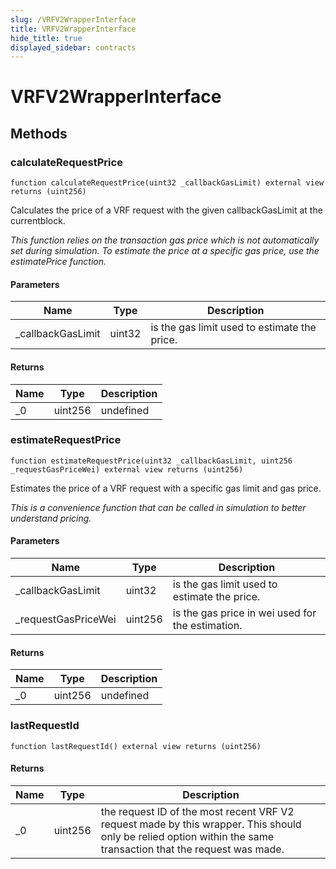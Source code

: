 ```yaml
---
slug: /VRFV2WrapperInterface
title: VRFV2WrapperInterface
hide_title: true
displayed_sidebar: contracts
---
```


# VRFV2WrapperInterface

## Methods

### calculateRequestPrice

```solidity
function calculateRequestPrice(uint32 _callbackGasLimit) external view returns (uint256)
```

Calculates the price of a VRF request with the given callbackGasLimit at the currentblock.

_This function relies on the transaction gas price which is not automatically set during simulation. To estimate the price at a specific gas price, use the estimatePrice function._

#### Parameters

| Name               | Type   | Description                                  |
| ------------------ | ------ | -------------------------------------------- |
| \_callbackGasLimit | uint32 | is the gas limit used to estimate the price. |

#### Returns

| Name | Type    | Description |
| ---- | ------- | ----------- |
| \_0  | uint256 | undefined   |

### estimateRequestPrice

```solidity
function estimateRequestPrice(uint32 _callbackGasLimit, uint256 _requestGasPriceWei) external view returns (uint256)
```

Estimates the price of a VRF request with a specific gas limit and gas price.

_This is a convenience function that can be called in simulation to better understand pricing._

#### Parameters

| Name                 | Type    | Description                                      |
| -------------------- | ------- | ------------------------------------------------ |
| \_callbackGasLimit   | uint32  | is the gas limit used to estimate the price.     |
| \_requestGasPriceWei | uint256 | is the gas price in wei used for the estimation. |

#### Returns

| Name | Type    | Description |
| ---- | ------- | ----------- |
| \_0  | uint256 | undefined   |

### lastRequestId

```solidity
function lastRequestId() external view returns (uint256)
```

#### Returns

| Name | Type    | Description                                                                                                                                                     |
| ---- | ------- | --------------------------------------------------------------------------------------------------------------------------------------------------------------- |
| \_0  | uint256 | the request ID of the most recent VRF V2 request made by this wrapper. This should only be relied option within the same transaction that the request was made. |

